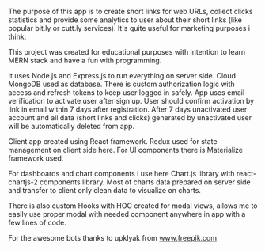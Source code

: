 The purpose of this app is to create short links for web URLs, collect clicks statistics and provide some analytics to user about their short links (like popular bit.ly or cutt.ly services). It's quite useful for marketing purposes i think.

This project was created for educational purposes with intention to learn MERN stack and have a fun with programming.

It uses Node.js and Express.js to run everything on server side. Cloud MongoDB used as database. There is custom authorization logic with access and refresh tokens to keep user logged in safely. App uses email verification to activate user after sign up. User should confirm activation by link in email within 7 days after registration. After 7 days unactivated user account and all data (short links and clicks) generated by unactivated user will be automatically deleted from app.

Client app created using React framework. Redux used for state management on client side here. For UI components there is Materialize framework used.

For dashboards and chart components i use here Chart.js library with react-chartjs-2 components library. Most of charts data prepared on server side and transfer to client only clean data to visualize on charts.

There is also custom Hooks with HOC created for modal views, allows me to easily use proper modal with needed component anywhere in app with a few lines of code.

For the awesome bots thanks to upklyak from www.freepik.com
